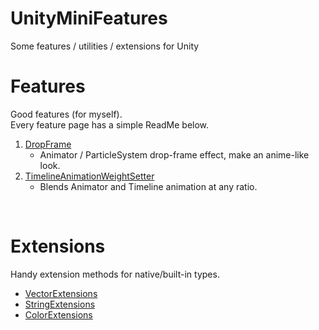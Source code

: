 # UnityMiniFeatures
 Some features / utilities / extensions for Unity

# Features

Good features (for myself).\
Every feature page has a simple ReadMe below.

1. [DropFrame](./Assets/MainAssets/Features/DropFrame)
   * Animator / ParticleSystem drop-frame effect, make an anime-like look.
2. [TimelineAnimationWeightSetter](./Assets/MainAssets/Features/TimelineAnimationWeightSetter)
   * Blends Animator and Timeline animation at any ratio.

<br/>

# Extensions

Handy extension methods for native/built-in types.

* [VectorExtensions](./Assets/MainAssets/Extensions/VectorExtensions.cs)
* [StringExtensions](./Assets/MainAssets/Extensions/StringExtensions.cs)
* [ColorExtensions](./Assets/MainAssets/Extensions/ColorExtensions.cs)
